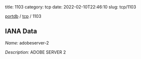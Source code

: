 title: 1103
category: tcp
date: 2022-02-10T22:46:10
slug: tcp/1103

[portdb](/) / [tcp](/category/tcp.html) / 1103


## IANA Data

_Name:_ adobeserver-2

_Description:_ ADOBE SERVER 2

